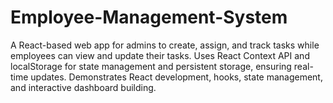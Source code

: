 # Employee-Management-System
A React-based web app for admins to create, assign, and track tasks while employees can view and update their tasks. Uses React Context API and localStorage for state management and persistent storage, ensuring real-time updates. Demonstrates React development, hooks, state management, and interactive dashboard building.
